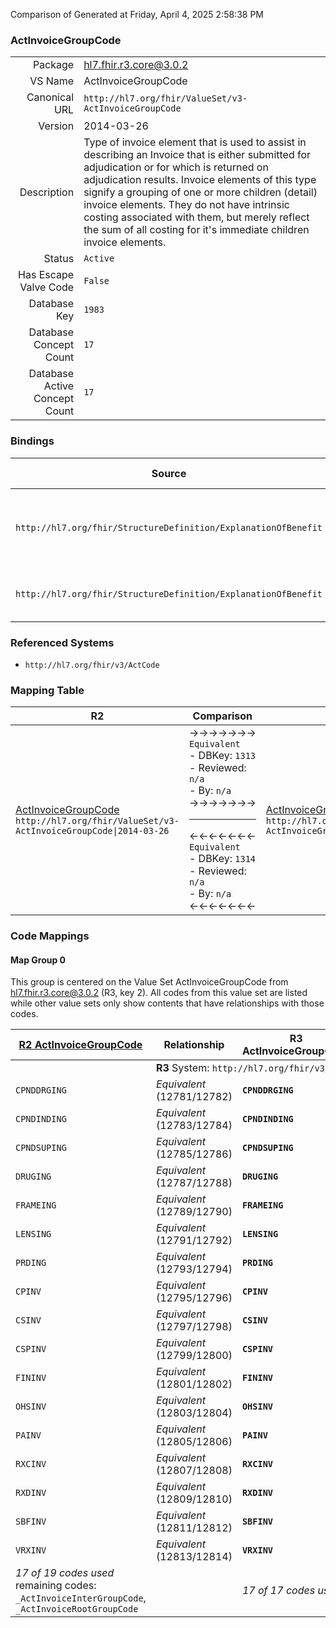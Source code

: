 Comparison of 
Generated at Friday, April 4, 2025 2:58:38 PM

### ActInvoiceGroupCode

|      |     |
| ---: | --- |
| Package | hl7.fhir.r3.core@3.0.2 |
| VS Name | ActInvoiceGroupCode |
| Canonical URL | `http://hl7.org/fhir/ValueSet/v3-ActInvoiceGroupCode` |
| Version | 2014-03-26 |
| Description | Type of invoice element that is used to assist in describing an Invoice that is either submitted for adjudication or for which is returned on adjudication results. Invoice elements of this type signify a grouping of one or more children (detail) invoice elements.  They do not have intrinsic costing associated with them, but merely reflect the sum of all costing for it's immediate children invoice elements. |
| Status | `Active` |
| Has Escape Valve Code | `False` |
| Database Key | `1983` |
| Database Concept Count | `17` |
| Database Active Concept Count | `17` |
### Bindings

| Source | Element | Binding | Strength | Element Short |
| ------ | ------- | ------- | -------- | ------------- |
| `http://hl7.org/fhir/StructureDefinition/ExplanationOfBenefit` | `ExplanationOfBenefit.item.detail.type` | `http://hl7.org/fhir/ValueSet/v3-ActInvoiceGroupCode` | `Required` | Group or type of product or service |
| `http://hl7.org/fhir/StructureDefinition/ExplanationOfBenefit` | `ExplanationOfBenefit.item.detail.subDetail.type` | `http://hl7.org/fhir/ValueSet/v3-ActInvoiceGroupCode` | `Required` | Type of product or service |

### Referenced Systems

* `http://hl7.org/fhir/v3/ActCode`
### Mapping Table

| R2 | Comparison | R3 | Comparison | R4 | Comparison | R4B | Comparison | R5
| --- | --- | --- | --- | --- | --- | --- | --- | ---
| [ActInvoiceGroupCode](/docs/R2/ValueSets/ActInvoiceGroupCode.md)<br/> `http://hl7.org/fhir/ValueSet/v3-ActInvoiceGroupCode\|2014-03-26` | →→→→→→→<br/>`Equivalent`<br/>- DBKey: `1313`<br/>- Reviewed: `n/a`<br/>- By: `n/a`<br/>→→→→→→→<hr/>←←←←←←←<br/>`Equivalent`<br/>- DBKey: `1314`<br/>- Reviewed: `n/a`<br/>- By: `n/a`<br/>←←←←←←←| [ActInvoiceGroupCode](/docs/R3/ValueSets/ActInvoiceGroupCode.md)<br/> `http://hl7.org/fhir/ValueSet/v3-ActInvoiceGroupCode\|2014-03-26` | →→→→→→→<br/>``<br/>- DBKey: `1333`<br/>- Reviewed: `n/a`<br/>- By: `n/a`<br/>→→→→→→→<hr/>←←←←←←←<br/>``<br/>- DBKey: `1334`<br/>- Reviewed: `n/a`<br/>- By: `n/a`<br/>←←←←←←←| [v3.ActInvoiceGroupCode](/docs/R4/ValueSets/V3ActInvoiceGroupCode.md)<br/> `http://terminology.hl7.org/ValueSet/v3-ActInvoiceGroupCode\|2014-03-26` | <br/>*no map*<br/><hr/><br/>*no map*<br/>| | | | 
### Code Mappings


#### Map Group 0

This group is centered on the Value Set ActInvoiceGroupCode from hl7.fhir.r3.core@3.0.2 (R3, key 2).
All codes from this value set are listed while other value sets only show contents that have relationships with those codes.

| [R2 ActInvoiceGroupCode](/docs/R2/ValueSets/ActInvoiceGroupCode.md)| Relationship | R3 ActInvoiceGroupCode| Relationship | [R4 v3.ActInvoiceGroupCode](/docs/R4/ValueSets/V3ActInvoiceGroupCode.md)| Relationship | *No Map* | Relationship | *No Map* 
| --- | --- | --- | --- | --- | --- | --- | --- | ---
| <td colspan="8">**R3** System: `http://hl7.org/fhir/v3/ActCode`
| `CPNDDRGING`| _Equivalent_ <br/>(12781/12782)| **`CPNDDRGING`**| _Equivalent_ <br/>(13822/13823)| `CPNDDRGING`| | | | | 
| `CPNDINDING`| _Equivalent_ <br/>(12783/12784)| **`CPNDINDING`**| _Equivalent_ <br/>(13824/13825)| `CPNDINDING`| | | | | 
| `CPNDSUPING`| _Equivalent_ <br/>(12785/12786)| **`CPNDSUPING`**| _Equivalent_ <br/>(13826/13827)| `CPNDSUPING`| | | | | 
| `DRUGING`| _Equivalent_ <br/>(12787/12788)| **`DRUGING`**| _Equivalent_ <br/>(13828/13829)| `DRUGING`| | | | | 
| `FRAMEING`| _Equivalent_ <br/>(12789/12790)| **`FRAMEING`**| _Equivalent_ <br/>(13830/13831)| `FRAMEING`| | | | | 
| `LENSING`| _Equivalent_ <br/>(12791/12792)| **`LENSING`**| _Equivalent_ <br/>(13832/13833)| `LENSING`| | | | | 
| `PRDING`| _Equivalent_ <br/>(12793/12794)| **`PRDING`**| _Equivalent_ <br/>(13834/13835)| `PRDING`| | | | | 
| `CPINV`| _Equivalent_ <br/>(12795/12796)| **`CPINV`**| _Equivalent_ <br/>(13836/13837)| `CPINV`| | | | | 
| `CSINV`| _Equivalent_ <br/>(12797/12798)| **`CSINV`**| _Equivalent_ <br/>(13838/13839)| `CSINV`| | | | | 
| `CSPINV`| _Equivalent_ <br/>(12799/12800)| **`CSPINV`**| _Equivalent_ <br/>(13840/13841)| `CSPINV`| | | | | 
| `FININV`| _Equivalent_ <br/>(12801/12802)| **`FININV`**| _Equivalent_ <br/>(13842/13843)| `FININV`| | | | | 
| `OHSINV`| _Equivalent_ <br/>(12803/12804)| **`OHSINV`**| _Equivalent_ <br/>(13844/13845)| `OHSINV`| | | | | 
| `PAINV`| _Equivalent_ <br/>(12805/12806)| **`PAINV`**| _Equivalent_ <br/>(13846/13847)| `PAINV`| | | | | 
| `RXCINV`| _Equivalent_ <br/>(12807/12808)| **`RXCINV`**| _Equivalent_ <br/>(13848/13849)| `RXCINV`| | | | | 
| `RXDINV`| _Equivalent_ <br/>(12809/12810)| **`RXDINV`**| _Equivalent_ <br/>(13850/13851)| `RXDINV`| | | | | 
| `SBFINV`| _Equivalent_ <br/>(12811/12812)| **`SBFINV`**| _Equivalent_ <br/>(13852/13853)| `SBFINV`| | | | | 
| `VRXINV`| _Equivalent_ <br/>(12813/12814)| **`VRXINV`**| _Equivalent_ <br/>(13854/13855)| `VRXINV`| | | | | 
| *17 of 19 codes used* <br/>remaining codes:<br/>`_ActInvoiceInterGroupCode`, `_ActInvoiceRootGroupCode`| | *17 of 17 codes used* | | *17 of 19 codes used* <br/>remaining codes:<br/>`_ActInvoiceInterGroupCode`, `_ActInvoiceRootGroupCode`| | | | 

